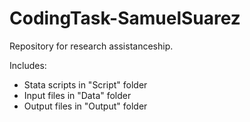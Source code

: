# CodingTask-SamuelSuarez
Repository for research assistanceship.

Includes: 
- Stata scripts in "Script" folder
- Input files in "Data" folder
- Output files in "Output" folder